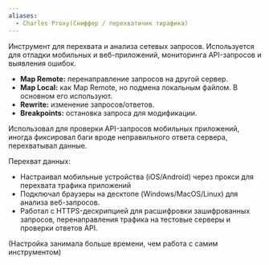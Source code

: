 ```yaml
---
aliases:
  - Charles Proxy(Сниффер / перехватичик тирафика)
---
```

Инструмент для перехвата и анализа сетевых запросов. Используется для отладки мобильных и веб-приложений, мониторинга API-запросов и выявления ошибок.

- **Map Remote:** перенаправление запросов на другой сервер.
- **Map Local:** как Map Remote, но подмена локальным файлом. В основном его используют.
- **Rewrite:** изменение запросов/ответов.
- **Breakpoints:** остановка запроса для модификации.  

Использовал для проверки API-запросов мобильных приложений, иногда фиксировал баги вроде неправильного ответа сервера, перехватывал данные. 

Перехват данных: 
- Настраивал мобильные устройства (iOS/Android) через прокси для перехвата трафика приложений
- Подключал браузеры на десктопе (Windows/MacOS/Linux) для анализа веб-запросов. 
- Работал с HTTPS-дескрипцией для расшифровки зашифрованных запросов, перенаправления трафика на тестовые серверы и проверки ответов API.

(Настройка занимала больше времени, чем работа с самим инструментом)